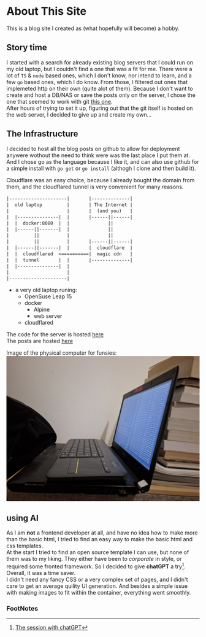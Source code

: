 # About This Site

This is a blog site I created as (what hopefully will become) a hobby.  

## Story time

I started with a search for already existing blog servers that I could run on my old laptop, 
but I couldn't find a one that was a fit for me.
There were a lot of `TS` & `node` based ones, which I don't know, nor intend to learn,
and a few `go` based ones, which I do know.
From those, I filtered out ones that implemeted http on their own (quite alot of them).
Because I don't want to create and host a DB/NAS or save the posts only on the server, 
I chose the one that seemed to work with git [this one](https://github.com/shinyypig/git-blog).   
After hours of trying to set it up, figuring out that the git itself is hosted on the web server, 
I decided to give up and create my own...

## The Infrastructure

I decided to host all the blog posts on github to allow for deployment anywere wothout the need to think were was the last place I put them at. And I chose go as the language because I like it, and can also use github for a simple install with `go get` or `go install` (althogh I clone and then build it).  

Cloudflare was an easy choice, because I already bought the domain from them, and the cloudflared tunnel is very convenient for many reasons.

```
|---------------------|       |--------------|
|  old laptop         |       | The Internet |
|                     |       |  (and you)   |
|  |---------------|  |       |------||------|
|  |  docker:8080  |  |              ||
|  |------||-------|  |              ||
|         ||          |              ||
|         ||          |       |------||------|
|  |------||-------|  |       |  cloudflare  |
|  |  cloudflared  <==========|  magic cdn   |
|  |  tunnel       |  |       |--------------|
|  |---------------|  |
|                     |
|---------------------|
```

- a very old laptop runing:
    - OpenSuse Leap 15
    - docker
        - Alpine
        - web server
    - cloudflared

The code for the server is hosted [here](https://github.com/Dolev123/goblog)  
The posts are hosted [here](https://github.com/Dolev123/blog-data)  

Image of the physical computer for funsies:
![Damn, didn't work](laptop.jpeg)

## using AI

As I am __not__ a frontend developer at all, and have no idea how to make more than the basic html, I tried to find an easy way to make the basic html and css templates.  
At the start I tried to find an open source template I can use, but none of them was to my liking. They either have been to _corporate_ in style, or required some fronted framework. 
So I decided to give __chatGPT__ a try[^1].  
Overall, it was a time saver.  
I didn't need any fancy CSS or a very complex set of pages, and I didn't care to get an average quility UI generation. 
And besides a simple issue with making images to fit within the container, everything went smoothly.  


### FootNotes
[^1]: [The session with chatGPT](https://chatgpt.com/share/67ba4f54-15a0-800c-b71a-bd39a48522fb)
